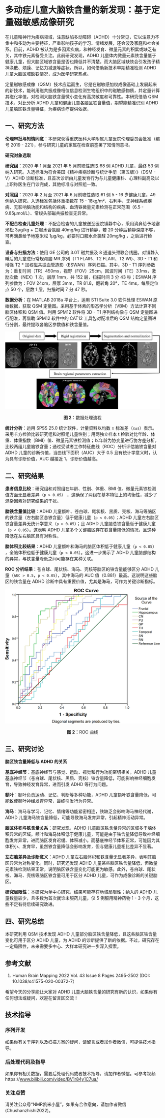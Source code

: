 # 多动症儿童大脑铁含量的新发现：基于定量磁敏感成像研究

在儿童精神行为疾病领域，注意缺陷多动障碍（ADHD）十分常见，它以注意力不集中和多动为主要特征，严重影响孩子的学习、情绪发展，还会波及家庭和社会关系。目前，ADHD 被认为是多因素疾病，和神经发育、微量元素的积累或缺乏有关，其中铁元素备受关注。此前研究发现，ADHD 儿童体内微量元素铁含量低于健康儿童，但大脑区域铁含量是否也降低并不清楚。而大脑区域缺铁会引发孩子精神涣散、烦躁、记忆力减退等症状。所以，如何借助新技术早期精准检测 ADHD 儿童大脑区域缺铁情况，成为医学研究热点。

定量磁敏感成像（QSM）技术应运而生，它是在磁敏感加权成像基础上发展起来的新技术，能利用磁共振成像相位信息检测生物组织中的磁敏感物质，并定量计算其磁化率值，对检测大脑铁含量微小变化有高灵敏度和可靠性。本研究借助 QSM 技术，对比分析 ADHD 儿童和健康儿童各脑区铁含量值，期望能精准识别 ADHD 儿童脑区铁含量特征，为疾病诊疗提供依据。

## 一、研究方法

**伦理审批与知情同意**：本研究获得重庆医科大学附属儿童医院伦理委员会批准（编号 2019 - 221），参与研究儿童的家属在检查前签署了知情同意书。

**研究对象选取**

**研究组**：2020 年 1 月至 2021 年 5 月前瞻性选取 68 例 ADHD 儿童，最终 53 例纳入研究。入选标准为符合美国《精神疾病诊断与统计手册（第五版）》（DSM - V）ADHD 诊断标准，且首次诊断由儿童发育行为与儿童健康科、心理科副高及以上职称医生在门诊完成，其他标准与对照组一致。

**对照组**：2020 年 2 月至 2021 年 6 月前瞻性选取 61 例 5 - 16 岁健康儿童，49 例纳入研究。入选标准包括体重指数在 15 - 18kg/m²、右利手、无神经系统疾病、无影响脑功能和结构的疾病、血清铁微量元素检测在正常范围（6.5 - 9.85μmol/L）、常规头部磁共振检查无异常。

**不配合检查儿童处理**：不配合检查的儿童被送至医院镇静中心，采用滴鼻给予地塞米松 3μg/kg + 口服水合氯醛 40mg/kg 进行镇静，若 20 分钟后镇静深度不够，可再滴鼻给予地塞米松 1μg/kg，必要时口服水合氯醛 20mg/kg ，之后进行检查。

**设备与扫描方法**：使用 GE 公司的 3.0T 磁共振及 8 通道头颈联合线圈。对镇静入睡后的儿童进行常规颅脑 MR 序列（T1 FLAIR、T2 FLAIR、T2 WI）、3D - T1 和增强 T2 \* 加权磁共振血管造影（ESWAN）序列扫描。其中，3D - T1 序列参数为：重复时间（TR）450ms，视野（FOV）25cm，回波时间（TE）3.1ms，激励次数（NEX）1 次，层厚 1mm，共 152 层，扫描时间 3 分 43 秒；ESWAN 序列参数为：FOV 24cm，层厚 3mm，TR 81.8，翻转角 20°，TE 4ms，每层定位点 50 个，层数 1 层，扫描时间 7 分 47 秒。

**数据分析**：在 MATLAB 2018a 平台上，运用 STI Suite 3.0 软件处理 ESWAN 原始数据，获取 QSM 定量图。采用基于体素的形态学分析（VBM）方法计算不同脑区体积和 QSM 值。利用 SPM12 软件将 3D - T1 序列结构像与 QSM 定量图进行配准，再借助 SPM12 软件中的 CAT12 工具包对配准后的 QSM 结构定量图进行分割，最终提取各脑区参数值和铁含量值。

<div align="center">
    <img src="./image.png" alt="数据处理流程">
    <p><b>图 2：</b>数据处理流程</p>
</div>

**统计分析**：运用 SPSS 25.0 统计软件，计量资料以均数 ± 标准差（`x±s`）表示。采用卡方检验比较研究组和对照组儿童性别；用两独立样本 t 检验对比年龄、体重、体重指数（BMI）值、微量元素铁检测值；以年龄为协变量进行协方差分析，比较两组儿童脑铁含量；通过受试者工作特征曲线（ROC）分析评估脑铁含量对 ADHD 儿童的诊断价值，当曲线下面积（AUC）大于 0.5 且有统计学意义时，认为具有诊断价值，AUC 越接近 1，诊断价值越高。

## 二、研究结果

**患者信息比较**：研究组和对照组在年龄、性别、体重、BMI 值、微量元素铁检测值方面无显著差异（`p > 0.05`） ，这确保了两组在基本特征上的均衡性，减少了混杂因素对研究结果的干扰。

**脑铁含量值比较**：ADHD 儿童额叶、苍白球、尾状核、黑质、壳核、海马等脑区的铁含量（左右脑区总铁含量）低于健康儿童（`p < 0.05`）；ADHD 儿童左右脑区铁含量差异无统计学意义（`p > 0.05`）；且 ADHD 儿童脑总铁含量低于健康儿童（`p < 0.05`）。这表明 ADHD 儿童多个关键脑区存在铁含量降低的情况，且这种降低在左右脑区具有对称性。

**脑体积比较结果**：ADHD 儿童额叶和海马的脑区体积低于健康儿童（`p < 0.05`） ，全脑体积也低于健康儿童（`p < 0.05`）。这进一步揭示了 ADHD 儿童脑部结构的异常，与铁含量降低之间可能存在某种关联。

**ROC 分析结果**：苍白球、尾状核、海马、壳核等脑区的铁含量能够区分 ADHD 儿童（`AUC > 0.5`，`p < 0.05`），其中海马的 AUC 值（0.881）最高。这说明这些脑区的铁含量在 ADHD 诊断中具有重要价值，尤其是海马，可作为关键诊断指标。

<div align="center">
    <img src="./image-1.png" alt="ROC曲线">
    <p><b>图 2：</b>ROC 曲线</p>
</div>

## 三、研究讨论

**脑区铁含量降低与 ADHD 的关系**

**基底神经节**：基底神经节与感觉、运动、视觉和行为功能密切相关，ADHD 儿童基底神经节（苍白球、尾状核、黑质、壳核）铁含量降低，可能影响神经细胞发育，导致神经发育异常，进而引发 ADHD 等行为问题。

**额叶**：额叶负责运动、记忆、判断等多种功能，ADHD 儿童额叶铁含量降低，可能致使额叶神经发育异常，最终引发行为异常。

**海马**：海马与学习、记忆、情绪等功能紧密相连，铁缺乏会影响海马神经代谢，ADHD 儿童海马铁含量降低，可能导致海马发育异常，引起精神活动异常。

**脑区体积与铁含量关系**：研究发现，ADHD 儿童脑区铁含量异常的区域多于脑体积异常的区域。额叶和海马体积低于健康儿童，可能是由于铁含量降低导致神经细胞发育异常，进而脑区发育迟缓、体积减小。而基底神经节体积正常，可能因为其体积小、发育早，虽然铁含量降低会影响发育，但与健康儿童相比差异不显著。

**左右脑差异及诊断意义**：ADHD 儿童左右脑体积和铁含量无显著差异，表明其脑区异常为对称变化。同时，研究还发现 ADHD 儿童某些脑区铁含量降低，但微量元素铁检测结果正常，说明脑区铁含量变化可能更为敏感。此外，苍白球、尾状核、海马、壳核等脑区铁含量可用于区分 ADHD 儿童，可作为成像诊断的关键脑区。

**研究局限性**：本研究为单中心研究，结果可能存在地域局限性；纳入的 ADHD 儿童数量较少，且多数为首次就诊未服药儿童，仅 5 例服用精神药物 1 - 3 个月，这些不足有待后续研究改进。

## 四、研究总结

本研究利用 QSM 技术发现 ADHD 儿童部分脑区铁含量降低，且这些脑区铁含量变化可用于区分 ADHD 儿童，为 ADHD 的诊断提供了新的依据。不过，研究存在一定局限性，未来需要多中心、大样本研究进一步深入探索。


## 参考文献

1. Human Brain Mapping 2022 Vol. 43 Issue 8 Pages 2495-2502 (DOI: 10.1038/s41575-020-00372-7）

希望今天的分享能让大家对 ADHD 儿童大脑铁含量的研究有新的认识，如果你有任何想法或疑问，欢迎在留言区交流！

## 技术指导

### 序列开发

如果你有关于序列以及扫描方案的疑问，请留言或者加作者微信，可提供技术指导。

### 后处理代码及指导

如果你有相关数据，需要后处理代码或者技术指导，请加作者微信。可参考视频https://www.bilibili.com/video/BV1r84y1C7ua/

### 关注点赞

请关注公众号“NMR凯米小屋”，如果有合作意向，请加作者微信(Chushanzhishi2022)。
